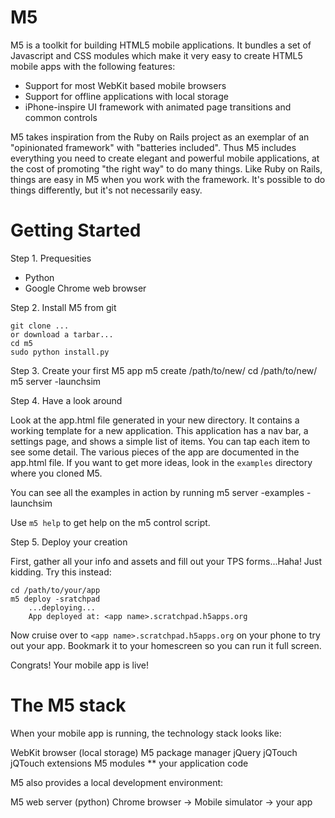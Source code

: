 M5
==

M5 is a toolkit for building HTML5 mobile applications. It bundles a set of Javascript
and CSS modules which make it very easy to create HTML5 mobile apps with the following
features:
  * Support for most WebKit based mobile browsers
  * Support for offline applications with local storage
  * iPhone-inspire UI framework with animated page transitions and common controls

M5 takes inspiration from the Ruby on Rails project as an exemplar of an "opinionated framework"
with "batteries included". Thus M5 includes everything you need to create elegant and powerful
mobile applications, at the cost of promoting "the right way" to do many things. Like Ruby on Rails,
things are easy in M5 when you work with the framework. It's possible to do things differently, but
it's not necessarily easy.

Getting Started
===============
Step 1. Prequesities

* Python
* Google Chrome web browser

Step 2. Install M5 from git

    git clone ...
    or download a tarbar...
    cd m5
    sudo python install.py
  
Step 3. Create your first M5 app
    m5 create /path/to/new/<application name>
    cd /path/to/new/<application name>
    m5 server -launchsim
  
Step 4. Have a look around

Look at the app.html file generated in your new directory. It contains a working template
for a new application. This application has a nav bar, a settings page, and shows a simple
list of items. You can tap each item to see some detail. The various pieces of the app
are documented in the app.html file. If you want to get more ideas, look in the `examples`
directory where you cloned M5.

You can see all the examples in action by running
    m5 server -examples -launchsim

Use `m5 help` to get help on the m5 control script.

Step 5. Deploy your creation

First, gather all your info and assets and fill out your TPS forms...Haha! Just kidding.
Try this instead:

    cd /path/to/your/app
    m5 deploy -sratchpad
        ...deploying...
        App deployed at: <app name>.scratchpad.h5apps.org

Now cruise over to `<app name>.scratchpad.h5apps.org` on your phone to try out your app.
Bookmark it to your homescreen so you can run it full screen.

Congrats! Your mobile app is live!   



The M5 stack
============

When your mobile app is running, the technology stack looks like:

  WebKit browser (local storage)
  M5 package manager
  jQuery
  jQTouch
   jQTouch extensions
  M5 modules
  ** your application code
  
M5 also provides a local development environment:

  M5 web server (python)
  Chrome browser
    -> Mobile simulator
    -> your app


  